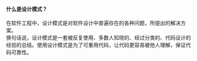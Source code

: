 #### 什么是设计模式？
在软件工程中，设计模式是对软件设计中普遍存在的各种问题，所提出的解决方案。  
换句话说，设计模式是一套被反复使用、多数人知晓的、经过分类的、代码设计的经验的总结。使用设计模式是为了可重用代码，让代码更容易被他人理解，保证代码可靠性。
